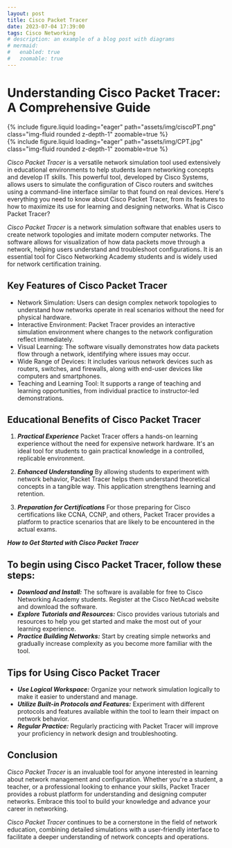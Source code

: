 ```yaml
---
layout: post
title: Cisco Packet Tracer
date: 2023-07-04 17:39:00
tags: Cisco Networking
# description: an example of a blog post with diagrams
# mermaid:
#   enabled: true
#   zoomable: true
---
```


# Understanding Cisco Packet Tracer: A Comprehensive Guide

<div class="row mt-3">
    <div class="col-sm mt-3 mt-md-0">
        {% include figure.liquid loading="eager" path="assets/img/ciscoPT.png" class="img-fluid rounded z-depth-1" zoomable=true %}
    </div>
    <div class="col-sm mt-3 mt-md-0">
        {% include figure.liquid loading="eager" path="assets/img/CPT.jpg" class="img-fluid rounded z-depth-1" zoomable=true %}
    </div>
</div>

_Cisco Packet Tracer_ is a versatile network simulation tool used extensively in educational environments to help students learn networking concepts and develop IT skills. This powerful tool, developed by Cisco Systems, allows users to simulate the configuration of Cisco routers and switches using a command-line interface similar to that found on real devices. Here's everything you need to know about Cisco Packet Tracer, from its features to how to maximize its use for learning and designing networks.
What is Cisco Packet Tracer?

_Cisco Packet Tracer_ is a network simulation software that enables users to create network topologies and imitate modern computer networks. The software allows for visualization of how data packets move through a network, helping users understand and troubleshoot configurations. It is an essential tool for Cisco Networking Academy students and is widely used for network certification training.

## Key Features of Cisco Packet Tracer

- Network Simulation: Users can design complex network topologies to understand how networks operate in real scenarios without the need for physical hardware.
- Interactive Environment: Packet Tracer provides an interactive simulation environment where changes to the network configuration reflect immediately.
- Visual Learning: The software visually demonstrates how data packets flow through a network, identifying where issues may occur.
- Wide Range of Devices: It includes various network devices such as routers, switches, and firewalls, along with end-user devices like computers and smartphones.
- Teaching and Learning Tool: It supports a range of teaching and learning opportunities, from individual practice to instructor-led demonstrations.

## Educational Benefits of Cisco Packet Tracer

1. **_Practical Experience_** Packet Tracer offers a hands-on learning experience without the need for expensive network hardware. It's an ideal tool for students to gain practical knowledge in a controlled, replicable environment.

2. **_Enhanced Understanding_** By allowing students to experiment with network behavior, Packet Tracer helps them understand theoretical concepts in a tangible way. This application strengthens learning and retention.
3. **_Preparation for Certifications_** For those preparing for Cisco certifications like CCNA, CCNP, and others, Packet Tracer provides a platform to practice scenarios that are likely to be encountered in the actual exams.

**_How to Get Started with Cisco Packet Tracer_**

## To begin using Cisco Packet Tracer, follow these steps:

- **_Download and Install:_** The software is available for free to Cisco Networking Academy students. Register at the Cisco NetAcad website and download the software.
- **_Explore Tutorials and Resources:_** Cisco provides various tutorials and resources to help you get started and make the most out of your learning experience.
- **_Practice Building Networks:_** Start by creating simple networks and gradually increase complexity as you become more familiar with the tool.

## Tips for Using Cisco Packet Tracer

- **_Use Logical Workspace:_** Organize your network simulation logically to make it easier to understand and manage.
- **_Utilize Built-in Protocols and Features:_** Experiment with different protocols and features available within the tool to learn their impact on network behavior.
- **_Regular Practice:_** Regularly practicing with Packet Tracer will improve your proficiency in network design and troubleshooting.

## Conclusion

_Cisco Packet Tracer_ is an invaluable tool for anyone interested in learning about network management and configuration. Whether you're a student, a teacher, or a professional looking to enhance your skills, Packet Tracer provides a robust platform for understanding and designing computer networks. Embrace this tool to build your knowledge and advance your career in networking.

_Cisco Packet Tracer_ continues to be a cornerstone in the field of network education, combining detailed simulations with a user-friendly interface to facilitate a deeper understanding of network concepts and operations.
